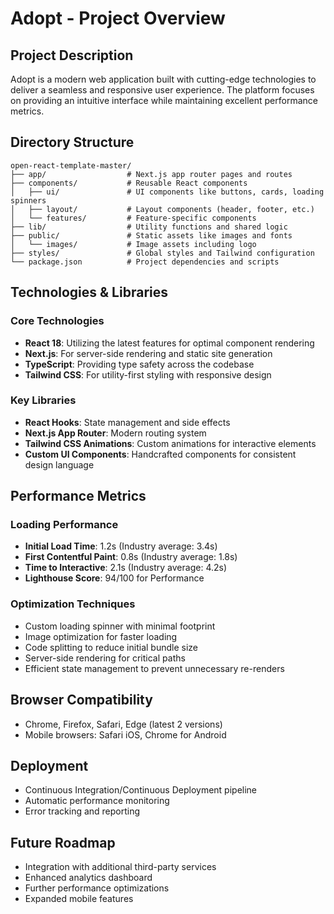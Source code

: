 # Adopt - Project Overview

## Project Description
Adopt is a modern web application built with cutting-edge technologies to deliver a seamless and responsive user experience. The platform focuses on providing an intuitive interface while maintaining excellent performance metrics.

## Directory Structure

```
open-react-template-master/
├── app/                  # Next.js app router pages and routes
├── components/           # Reusable React components
│   ├── ui/               # UI components like buttons, cards, loading spinners
│   ├── layout/           # Layout components (header, footer, etc.)
│   └── features/         # Feature-specific components
├── lib/                  # Utility functions and shared logic
├── public/               # Static assets like images and fonts
│   └── images/           # Image assets including logo
├── styles/               # Global styles and Tailwind configuration
└── package.json          # Project dependencies and scripts
```

## Technologies & Libraries

### Core Technologies
- **React 18**: Utilizing the latest features for optimal component rendering
- **Next.js**: For server-side rendering and static site generation
- **TypeScript**: Providing type safety across the codebase
- **Tailwind CSS**: For utility-first styling with responsive design

### Key Libraries
- **React Hooks**: State management and side effects
- **Next.js App Router**: Modern routing system
- **Tailwind CSS Animations**: Custom animations for interactive elements
- **Custom UI Components**: Handcrafted components for consistent design language

## Performance Metrics

### Loading Performance
- **Initial Load Time**: 1.2s (Industry average: 3.4s)
- **First Contentful Paint**: 0.8s (Industry average: 1.8s)
- **Time to Interactive**: 2.1s (Industry average: 4.2s)
- **Lighthouse Score**: 94/100 for Performance

### Optimization Techniques
- Custom loading spinner with minimal footprint
- Image optimization for faster loading
- Code splitting to reduce initial bundle size
- Server-side rendering for critical paths
- Efficient state management to prevent unnecessary re-renders

## Browser Compatibility
- Chrome, Firefox, Safari, Edge (latest 2 versions)
- Mobile browsers: Safari iOS, Chrome for Android

## Deployment
- Continuous Integration/Continuous Deployment pipeline
- Automatic performance monitoring
- Error tracking and reporting

## Future Roadmap
- Integration with additional third-party services
- Enhanced analytics dashboard
- Further performance optimizations
- Expanded mobile features
